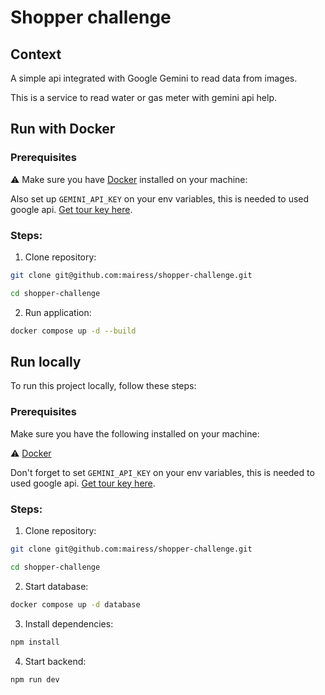 # Shopper challenge

## Context

A simple api integrated with Google Gemini to read data from images.

This is a service to read water or gas meter with gemini api help.

## Run with Docker

### Prerequisites

⚠️ Make sure you have [Docker](https://www.docker.com/get-started/) installed on your machine:

Also set up `GEMINI_API_KEY` on your env variables, this is needed to used google api. [Get tour key here](https://ai.google.dev/gemini-api/docs/api-key).

### Steps:

1. Clone repository:

```BASH
git clone git@github.com:mairess/shopper-challenge.git

cd shopper-challenge
```

2. Run application:

```BASH
docker compose up -d --build 
```

## Run locally

To run this project locally, follow these steps:

### Prerequisites

Make sure you have the following installed on your machine:

⚠️ [Docker](https://www.docker.com/get-started/)

Don't forget to set `GEMINI_API_KEY` on your env variables, this is needed to used google api. [Get tour key here](https://ai.google.dev/gemini-api/docs/api-key).

### Steps:

1. Clone repository:

```BASH
git clone git@github.com:mairess/shopper-challenge.git

cd shopper-challenge
```

2. Start database:

```BASH
docker compose up -d database
```

3. Install dependencies:

```BASH
npm install
```

4. Start backend:

```BASH
npm run dev
```
